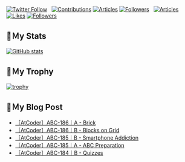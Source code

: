 [![Twitter Follow](https://img.shields.io/twitter/follow/hyperdb?label=twitter&logo=twitter&style=plastic)](https://twitter.com/hyperdb)
&nbsp;
[![Contributions](https://badgen.org/img/qiita/hyperdb/contributions?style=plastic)](https://qiita.com/hyperdb)
[![Articles](https://badgen.org/img/qiita/hyperdb/articles?style=plastic)](https://qiita.com/hyperdb)
[![Followers](https://badgen.org/img/qiita/hyperdb/followers?style=plastic)](https://qiita.com/hyperdb)
&nbsp;
[![Articles](https://badgen.org/img/zenn/hyperdb/articles)](https://zenn.dev/hyperdb)
[![Likes](https://badgen.org/img/zenn/hyperdb/likes?style=plastic)](https://zenn.dev/hyperdb)
[![Followers](https://badgen.org/img/zenn/hyperdb/followers?style=plastic)](https://zenn.dev/hyperdb)

## 🔖Ｍy Stats

[![GitHub stats](https://github-readme-stats-eight-theta.vercel.app/api?username=hyperdb&theme=radical&count_private=true&show_icons=true)](https://github.com/anuraghazra/github-readme-stats)

## 🔖Ｍy Trophy

[![trophy](https://github-profile-trophy.vercel.app/?username=hyperdb&theme=onedark)](https://github.com/ryo-ma/github-profile-trophy)

## 🔖Ｍy Blog Post

<!-- BLOG-POST-LIST:START -->
- [［AtCoder］ABC-186｜A - Brick](https://zenn.dev/hyperdb/articles/dba206d4dfea7f)
- [［AtCoder］ABC-186｜B - Blocks on Grid](https://zenn.dev/hyperdb/articles/90bd2359b072c9)
- [［AtCoder］ABC-185｜B - Smartphone Addiction](https://zenn.dev/hyperdb/articles/b431c70ffa23e1)
- [［AtCoder］ABC-185｜A - ABC Preparation](https://zenn.dev/hyperdb/articles/7091fab839dde6)
- [［AtCoder］ABC-184｜B - Quizzes](https://zenn.dev/hyperdb/articles/b2aadee9350e25)
<!-- BLOG-POST-LIST:END -->
